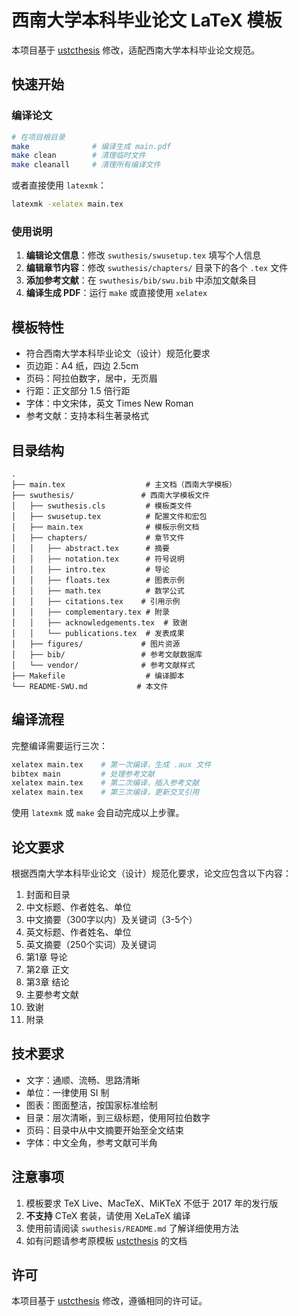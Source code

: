 # 西南大学本科毕业论文 LaTeX 模板

本项目基于 [ustcthesis](https://github.com/ustctug/ustcthesis) 修改，适配西南大学本科毕业论文规范。

## 快速开始

### 编译论文

```bash
# 在项目根目录
make              # 编译生成 main.pdf
make clean        # 清理临时文件
make cleanall     # 清理所有编译文件
```

或者直接使用 `latexmk`：

```bash
latexmk -xelatex main.tex
```

### 使用说明

1. **编辑论文信息**：修改 `swuthesis/swusetup.tex` 填写个人信息
2. **编辑章节内容**：修改 `swuthesis/chapters/` 目录下的各个 `.tex` 文件
3. **添加参考文献**：在 `swuthesis/bib/swu.bib` 中添加文献条目
4. **编译生成 PDF**：运行 `make` 或直接使用 `xelatex`

## 模板特性

- 符合西南大学本科毕业论文（设计）规范化要求
- 页边距：A4 纸，四边 2.5cm
- 页码：阿拉伯数字，居中，无页眉
- 行距：正文部分 1.5 倍行距
- 字体：中文宋体，英文 Times New Roman
- 参考文献：支持本科生著录格式

## 目录结构

```
.
├── main.tex                  # 主文档（西南大学模板）
├── swuthesis/               # 西南大学模板文件
│   ├── swuthesis.cls         # 模板类文件
│   ├── swusetup.tex          # 配置文件和宏包
│   ├── main.tex              # 模板示例文档
│   ├── chapters/             # 章节文件
│   │   ├── abstract.tex      # 摘要
│   │   ├── notation.tex      # 符号说明
│   │   ├── intro.tex         # 导论
│   │   ├── floats.tex        # 图表示例
│   │   ├── math.tex          # 数学公式
│   │   ├── citations.tex    # 引用示例
│   │   ├── complementary.tex # 附录
│   │   ├── acknowledgements.tex  # 致谢
│   │   └── publications.tex  # 发表成果
│   ├── figures/             # 图片资源
│   ├── bib/                 # 参考文献数据库
│   └── vendor/              # 参考文献样式
├── Makefile                  # 编译脚本
└── README-SWU.md           # 本文件

```

## 编译流程

完整编译需要运行三次：

```bash
xelatex main.tex    # 第一次编译，生成 .aux 文件
bibtex main         # 处理参考文献
xelatex main.tex    # 第二次编译，插入参考文献
xelatex main.tex    # 第三次编译，更新交叉引用
```

使用 `latexmk` 或 `make` 会自动完成以上步骤。

## 论文要求

根据西南大学本科毕业论文（设计）规范化要求，论文应包含以下内容：

1. 封面和目录
2. 中文标题、作者姓名、单位
3. 中文摘要（300字以内）及关键词（3-5个）
4. 英文标题、作者姓名、单位
5. 英文摘要（250个实词）及关键词
6. 第1章 导论
7. 第2章 正文
8. 第3章 结论
9. 主要参考文献
10. 致谢
11. 附录

## 技术要求

- 文字：通顺、流畅、思路清晰
- 单位：一律使用 SI 制
- 图表：图面整洁，按国家标准绘制
- 目录：层次清晰，到三级标题，使用阿拉伯数字
- 页码：目录中从中文摘要开始至全文结束
- 字体：中文全角，参考文献可半角

## 注意事项

1. 模板要求 TeX Live、MacTeX、MiKTeX 不低于 2017 年的发行版
2. **不支持** CTeX 套装，请使用 XeLaTeX 编译
3. 使用前请阅读 `swuthesis/README.md` 了解详细使用方法
4. 如有问题请参考原模板 [ustcthesis](https://github.com/ustctug/ustcthesis) 的文档

## 许可

本项目基于 [ustcthesis](https://github.com/ustctug/ustcthesis) 修改，遵循相同的许可证。

